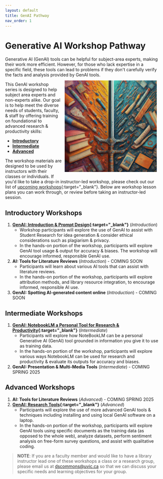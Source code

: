 ```yaml
---
layout: default
title: GenAI Pathway 
nav_order: 1
---
```


# Generative AI Workshop Pathway
Generative AI (GenAI) tools can be helpful for subject-area experts, making their work more efficient. However, for those who lack expertise in a specific field, these tools can lead to problems if they don't carefully verify the facts and analysis provided by GenAI tools.
<img src="images/ai-double-edge-sword.png" style="float:right;width:300px;padding:10px;" alt="Double edge sword">

This GenAI workshop series is designed to help subject area experts and non-experts alike. Our goal is to help meet the diverse needs of students, faculty, & staff by offering training on foundational to advanced research & productivity skills:
   - **[Introductory](#introductory-workshops)**
   - **[Intermediate](#intermediate-workshops)** 
   - **[Advanced](#advanced-workshops)**

The workshop materials are designed to be used by instructors with their classes or individuals. If you'd like to take a drop-in instructor-led workshop, please check out our list of <a href="https://lib.uvic.ca/curric">upcoming workshops</a>{:target="_blank"}. Below are workshop lesson plans you can work through, or review before taking an instructor-led session.

## Introductory Workshops
1. **[GenAI: Introduction & Prompt Design](https://lib.uvic.ca/gen-ai){:target="_blank"}** (_Introduction_)
   - Workshop participants will explore the use of GenAI to assist with Student Research for idea generation & consider ethical considerations such as plagiarism & privacy.
   - In the hands-on portion of the workshop, participants will explore GenAI tool usage & output for accuracy & biases. The workshop will encourage informed, responsible GenAI use.
2. **AI: Tools for Literature Reviews** (_Introduction_) - COMING SOON
   - Participants will learn about various AI tools that can assist with literature reviews.
   - In the hands-on portion of the workshop, participants will explore attribution methods, and library resource integration, to encourage informed, responsible AI use.
3. **GenAI: Spotting AI-generated content online** (_Introduction_) - COMING SOON
 
## Intermediate Workshops
1. **[GenAI: NotebookLM a Personal Tool for Research & Productivity](https://lib.uvic.ca/genai-notebooklm){:target="_blank"}** (_Intermediate_)
   - Participants will explore how NoteBookLM can be a personal Generative AI (GenAI) tool grounded in information you give it to use as training data.
   - In the hands-on portion of the workshop, participants will explore various ways NotebookLM can be used for research and productivity & evaluate its outputs for accuracy and biases. 
2. **GenAI: Presentation & Multi-Media Tools** (_Intermediate_) - COMING SPRING 2025
 
## Advanced Workshops
1. **AI: Tools for Literature Reviews** (_Advanced_) - COMING SPRING 2025
2. **[GenAI: Research Tools](https://lib.uvic.ca/genai-research-adv){:target="_blank"}** (_Advanced_)
   - Participants will explore the use of more advanced GenAI tools & techniques including installing and using local GenAI software on a laptop.
   - In the hands-on portion of the workshop, participants will explore GenAI tools using specific documents as the training data (as opposed to the whole web), analyze datasets, perform sentiment analysis on free-form survey questions, and assist with qualitative coding. 

> **NOTE**: If you are a faculty member and would like to have a library instructor lead one of these workshops a class or a research group, please email us at 
 <a href="mailto:dscommons@uvic.ca?Subject=GenAI Workshop Request">dscommons@uvic.ca</a> so that we can discuss your specific needs and learning objectives for your group.
